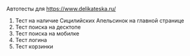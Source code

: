 Автотесты для https://www.delikateska.ru/

1. Тест на наличие Сицилийских Апельсинок на главной странице
2. Тест поиска на десктопе
3. Тест поиска на мобилке
4. Тест логина
5. Тест корзинки
